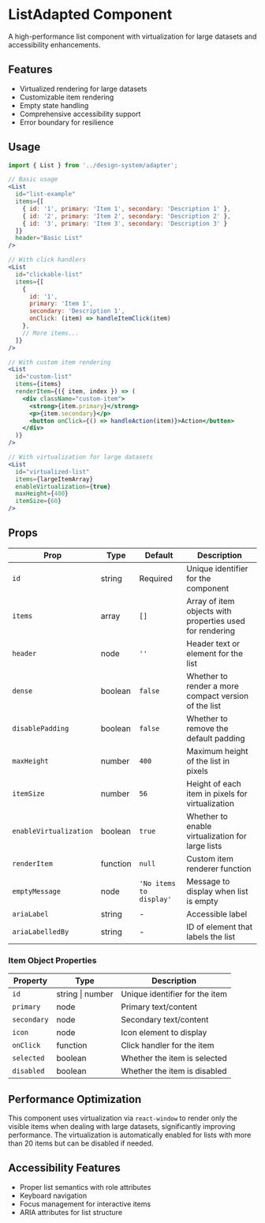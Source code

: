 # ListAdapted Component

A high-performance list component with virtualization for large datasets and accessibility enhancements.

## Features

- Virtualized rendering for large datasets
- Customizable item rendering
- Empty state handling
- Comprehensive accessibility support
- Error boundary for resilience

## Usage

```jsx
import { List } from '../design-system/adapter';

// Basic usage
<List
  id="list-example"
  items={[
    { id: '1', primary: 'Item 1', secondary: 'Description 1' },
    { id: '2', primary: 'Item 2', secondary: 'Description 2' },
    { id: '3', primary: 'Item 3', secondary: 'Description 3' }
  ]}
  header="Basic List"
/>

// With click handlers
<List
  id="clickable-list"
  items={[
    { 
      id: '1', 
      primary: 'Item 1', 
      secondary: 'Description 1',
      onClick: (item) => handleItemClick(item)
    },
    // More items...
  ]}
/>

// With custom item rendering
<List
  id="custom-list"
  items={items}
  renderItem={({ item, index }) => (
    <div className="custom-item">
      <strong>{item.primary}</strong>
      <p>{item.secondary}</p>
      <button onClick={() => handleAction(item)}>Action</button>
    </div>
  )}
/>

// With virtualization for large datasets
<List
  id="virtualized-list"
  items={largeItemArray}
  enableVirtualization={true}
  maxHeight={400}
  itemSize={60}
/>
```

## Props

| Prop | Type | Default | Description |
|------|------|---------|-------------|
| `id` | string | Required | Unique identifier for the component |
| `items` | array | `[]` | Array of item objects with properties used for rendering |
| `header` | node | `''` | Header text or element for the list |
| `dense` | boolean | `false` | Whether to render a more compact version of the list |
| `disablePadding` | boolean | `false` | Whether to remove the default padding |
| `maxHeight` | number | `400` | Maximum height of the list in pixels |
| `itemSize` | number | `56` | Height of each item in pixels for virtualization |
| `enableVirtualization` | boolean | `true` | Whether to enable virtualization for large lists |
| `renderItem` | function | `null` | Custom item renderer function |
| `emptyMessage` | node | `'No items to display'` | Message to display when list is empty |
| `ariaLabel` | string | - | Accessible label |
| `ariaLabelledBy` | string | - | ID of element that labels the list |

### Item Object Properties

| Property | Type | Description |
|----------|------|-------------|
| `id` | string \| number | Unique identifier for the item |
| `primary` | node | Primary text/content |
| `secondary` | node | Secondary text/content |
| `icon` | node | Icon element to display |
| `onClick` | function | Click handler for the item |
| `selected` | boolean | Whether the item is selected |
| `disabled` | boolean | Whether the item is disabled |

## Performance Optimization

This component uses virtualization via `react-window` to render only the visible items when dealing with large datasets, significantly improving performance. The virtualization is automatically enabled for lists with more than 20 items but can be disabled if needed.

## Accessibility Features

- Proper list semantics with role attributes
- Keyboard navigation
- Focus management for interactive items
- ARIA attributes for list structure